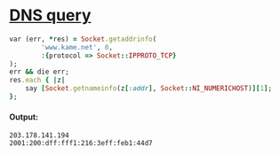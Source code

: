 [1]: http://rosettacode.org/wiki/DNS_query

# [DNS query][1]

```ruby
var (err, *res) = Socket.getaddrinfo(
        'www.kame.net', 0,
        :{protocol => Socket::IPPROTO_TCP}
);
err && die err;
res.each { |z|
    say [Socket.getnameinfo(z[:addr], Socket::NI_NUMERICHOST)][1];
};
```

#### Output:
```
203.178.141.194
2001:200:dff:fff1:216:3eff:feb1:44d7
```